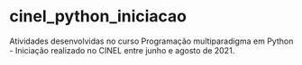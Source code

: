 # cinel_python_iniciacao
Atividades desenvolvidas no curso Programação multiparadigma em Python - Iniciação realizado no CINEL entre junho e agosto de 2021.
